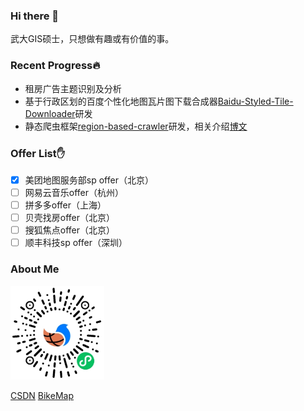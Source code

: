 ### Hi there 👋

武大GIS硕士，只想做有趣或有价值的事。

### Recent Progress:fire:

- 租房广告主题识别及分析
- 基于行政区划的百度个性化地图瓦片图下载合成器[Baidu-Styled-Tile-Downloader](https://github.com/ly15927086342/Baidu-Styled-Tile-Downloader)研发
- 静态爬虫框架[region-based-crawler](https://github.com/ly15927086342/region-based-crawler)研发，相关介绍[博文](https://blog.csdn.net/lyandgh/article/details/109599132)

### Offer List:raised_hand:

- [x] 美团地图服务部sp offer（北京）
- [ ] 网易云音乐offer（杭州）
- [ ] 拼多多offer（上海）
- [ ] 贝壳找房offer（北京）
- [ ] 搜狐焦点offer（北京）
- [ ] 顺丰科技sp offer（深圳）

### About Me

<img src="./wxcode.jpg" height=150 width=150 />

[CSDN](https://blog.csdn.net/lyandgh)
[BikeMap](https://railwayhs.cn/bikemap/map.html)

<!--
**ly15927086342/ly15927086342** is a ✨ _special_ ✨ repository because its `README.md` (this file) appears on your GitHub profile.

Here are some ideas to get you started:

- 🔭 I’m currently working on ...
- 🌱 I’m currently learning ...
- 👯 I’m looking to collaborate on ...
- 🤔 I’m looking for help with ...
- 💬 Ask me about ...
- 📫 How to reach me: ...
- 😄 Pronouns: ...
- ⚡ Fun fact: ...
-->
